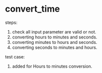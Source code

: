 # convert_time

steps:
1. check all input parameter are valid or not.
2. converting hours to minutes and seconds.
3. converting minutes to hours and seconds.
4. converting seconds to minutes and hours.

test case:
1. added for Hours to minutes conversion.